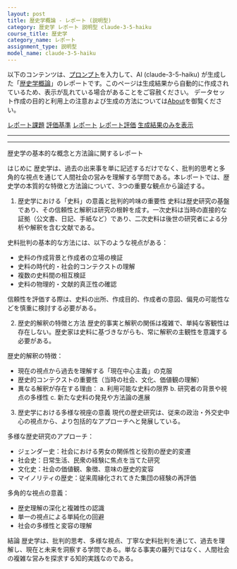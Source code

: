 ```yaml
---
layout: post
title: 歴史学概論 - レポート (説明型)
category: 歴史学 レポート 説明型 claude-3-5-haiku
course_title: 歴史学
category_name: レポート
assignment_type: 説明型
model_name: claude-3-5-haiku
---
```


以下のコンテンツは、[プロンプト](http://127.0.0.1:8000/generated/歴史学/claude-3-5-haiku/prompt_レポート-説明型.md)を入力して、AI (claude-3-5-haiku) が生成した「[歴史学概論](/contents/歴史学/)」のレポートです。このページは生成結果から自動的に作成されているため、表示が乱れている場合があることをご容赦ください。
データセット作成の目的と利用上の注意および生成の方法については[About](/About)を御覧ください。

[レポート課題](../レポート課題-説明型)
[評価基準](../評価基準-説明型)
[レポート](../レポート-説明型)
[レポート評価](../レポート評価-説明型)
[生成結果のみを表示](http://127.0.0.1:8000/generated/歴史学/claude-3-5-haiku/レポート-説明型.md)
  

***
***
  
歴史学の基本的な概念と方法論に関するレポート

はじめに
歴史学は、過去の出来事を単に記述するだけでなく、批判的思考と多角的な視点を通じて人間社会の営みを理解する学問である。本レポートでは、歴史学の本質的な特徴と方法論について、3つの重要な観点から論述する。

1. 歴史学における「史料」の意義と批判的吟味の重要性
史料は歴史研究の基盤であり、その信頼性と解釈は研究の根幹を成す。一次史料は当時の直接的な証拠（公文書、日記、手紙など）であり、二次史料は後世の研究者による分析や解釈を含む文献である。

史料批判の基本的な方法には、以下のような視点がある：
- 史料の作成背景と作成者の立場の検証
- 史料の時代的・社会的コンテクストの理解
- 複数の史料間の相互検証
- 史料の物理的・文献的真正性の確認

信頼性を評価する際は、史料の出所、作成目的、作成者の意図、偏見の可能性などを慎重に検討する必要がある。

2. 歴史的解釈の特徴と方法
歴史的事実と解釈の関係は複雑で、単純な客観性は存在しない。歴史家は史料に基づきながらも、常に解釈の主観性を意識する必要がある。

歴史的解釈の特徴：
- 現在の視点から過去を理解する「現在中心主義」の克服
- 歴史的コンテクストの重要性（当時の社会、文化、価値観の理解）
- 異なる解釈が存在する理由：
  a. 利用可能な史料の限界
  b. 研究者の背景や視点の多様性
  c. 新たな史料の発見や方法論の進展

3. 歴史学における多様な視座の意義
現代の歴史研究は、従来の政治・外交史中心の視点から、より包括的なアプローチへと発展している。

多様な歴史研究のアプローチ：
- ジェンダー史：社会における男女の関係性と役割の歴史的変遷
- 社会史：日常生活、民衆の経験に焦点を当てた研究
- 文化史：社会の価値観、象徴、意味の歴史的変容
- マイノリティの歴史：従来周縁化されてきた集団の経験の再評価

多角的な視点の意義：
- 歴史理解の深化と複雑性の認識
- 単一の視点による単純化の回避
- 社会の多様性と変容の理解

結論
歴史学は、批判的思考、多様な視点、丁寧な史料批判を通じて、過去を理解し、現在と未来を洞察する学問である。単なる事実の羅列ではなく、人間社会の複雑な営みを探求する知的実践なのである。
